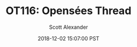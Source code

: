 ---
layout: podcast
title: "OT116: Opensées Thread"
author: Scott Alexander
description: https://slatestarcodex.com/2018/12/02/ot116-opensees-thread/
date: 2018-12-02 15:07:00 PST
length: 214283
duration: 53
guid: ot116-opensees-thread
---
